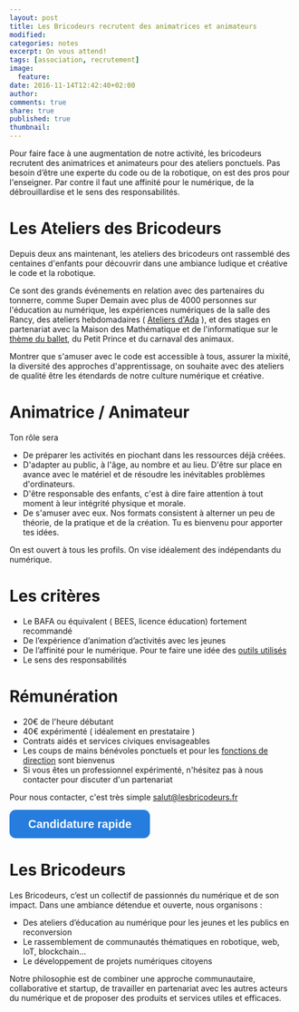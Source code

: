 ```yaml
---
layout: post
title: Les Bricodeurs recrutent des animatrices et animateurs
modified:
categories: notes
excerpt: On vous attend!
tags: [association, recrutement]
image:
  feature:
date: 2016-11-14T12:42:40+02:00
author: 
comments: true
share: true
published: true
thumbnail: 
---
```


Pour faire face à une augmentation de notre activité, les bricodeurs recrutent des animatrices et animateurs pour des ateliers ponctuels. Pas besoin d’être une experte du code ou de la robotique, on est des pros pour l'enseigner. Par contre il faut une affinité pour le numérique, de la débrouillardise et le sens des responsabilités.

# Les Ateliers des Bricodeurs

Depuis deux ans maintenant, les ateliers des bricodeurs ont rassemblé des centaines d'enfants pour découvrir dans une ambiance ludique et créative le code et la robotique.

Ce sont des grands événements en relation avec des partenaires du tonnerre, comme Super Demain avec plus de 4000 personnes sur l'éducation au numérique, les expériences numériques de la salle des Rancy, des ateliers hebdomadaires ( [Ateliers d'Ada](http://lesbricodeurs.fr/AteliersdAda/) ), et des stages en partenariat avec la Maison des Mathématique et de l'informatique sur le [thème du ballet](http://lesbricodeurs.fr/evenements/LeBalletDuCode/), du Petit Prince et du carnaval des animaux.

Montrer que s'amuser avec le code est accessible à tous, assurer la mixité, la diversité des approches d'apprentissage, on souhaite avec des ateliers de qualité être les étendards de notre culture numérique et créative.

# Animatrice / Animateur

Ton rôle sera 

* De préparer les activités en piochant dans les ressources déjà créées. 
* D'adapter au public, à l'âge, au nombre et au lieu. D'être sur place en avance avec le matériel et de résoudre les inévitables problèmes d'ordinateurs. 
* D'être responsable des enfants, c'est à dire faire attention à tout moment à leur intégrité physique et morale.
* De s'amuser avec eux. Nos formats consistent à alterner un peu de théorie, de la pratique et de la création. Tu es bienvenu pour apporter tes idées.

On est ouvert à tous les profils. On vise idéalement des indépendants du numérique.

# Les critères

* Le BAFA ou équivalent ( BEES, licence éducation) fortement recommandé
* De l’expérience d’animation d’activités avec les jeunes
* De l’affinité pour le numérique. Pour te faire une idée des [outils utilisés](http://lesbricodeurs.fr/AteliersdAda/outils/)
 * Le sens des responsabilités

# Rémunération

* 20€ de l'heure débutant
* 40€ expérimenté ( idéalement en prestataire )
* Contrats aidés et services civiques envisageables
* Les coups de mains bénévoles ponctuels et pour les [fonctions de direction](http://lesbricodeurs.fr/notes/Les-Bricodeurs-Recrutent-1/) sont bienvenus
* Si vous êtes un professionnel expérimenté, n'hésitez pas à nous contacter pour discuter d'un partenariat

Pour nous contacter, c'est très simple [salut@lesbricodeurs.fr](mailto:salut@lesbricodeurs.fr)
	
<a class="typeform-share button" href="https://xalava.typeform.com/to/ZKiZip?typeform-collect=0" data-mode="popup" style="display:inline-block;text-decoration:none;background-color:#267DDD;color:white;cursor:pointer;font-family:Helvetica,Arial,sans-serif;font-size:20px;line-height:50px;text-align:center;margin:0;height:50px;padding:0px 33px;border-radius:11px;max-width:100%;white-space:nowrap;overflow:hidden;text-overflow:ellipsis;font-weight:bold;-webkit-font-smoothing:antialiased;-moz-osx-font-smoothing:grayscale;" target="_blank">Candidature rapide</a><script>(function(){var qs,js,q,s,d=document,gi=d.getElementById,ce=d.createElement,gt=d.getElementsByTagName,id="typef_orm_share",b="https://s3-eu-west-1.amazonaws.com/share.typeform.com/";if(!gi.call(d,id)){js=ce.call(d,"script");js.id=id;js.src=b+"share.js";q=gt.call(d,"script")[0];q.parentNode.insertBefore(js,q)}})()</script>


# Les Bricodeurs

Les Bricodeurs, c’est un collectif de passionnés du numérique et de son impact. Dans une ambiance détendue et ouverte, nous organisons :

* Des ateliers d’éducation au numérique pour les jeunes et les publics en reconversion
* Le rassemblement de communautés thématiques en robotique, web, IoT, blockchain…
* Le développement de projets numériques citoyens

Notre philosophie est de combiner une approche communautaire, collaborative et startup, de travailler en partenariat avec les autres acteurs du numérique et de proposer des produits et services utiles et efficaces.

